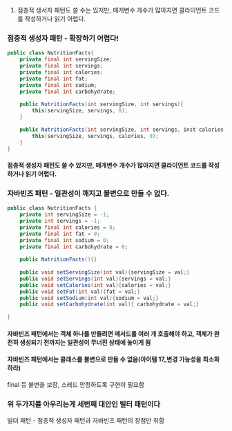 1) 점층적 생서자 패턴도 쓸 수는 있지만, 매개변수 개수가 많아지면 클라이언트 코드를 작성하거나 읽기 어렵다.

### 점층적 생성자 패턴 - 확장하기 어렵다!
```java
public class NutritionFacts{
    private final int servingSize;
    private final int servings;
    private final int calories;
    private final int fat; 
    private final int sodium;
    private final int carbohydrate;
    
    public NutritionFacts(int servingSize, int servings){
        this(servingSize, servings, 0);
    }

    public NutritionFacts(int servingSize, int servings, inst calories){
        this(servingSize, servings, calories, 0);
    }
}
```

#### 점층적 생성자 패턴도 쓸 수 있지만, 매개변수 개수가 많아지면 클라이언트 코드를 작성하거나 읽기 어렵다.

### 자바빈즈 패턴 - 일관성이 깨지고 불변으로 만들 수 없다.
```java
public class NutritionFacts {
    private int servingSize = -1;
    private int servings = -1;
    private final int calories = 0;
    private final int fat = 0;
    private final int sodium = 0;
    private final int carbohydrate = 0;
    
    public NutritionFacts(){}
    
    public void setServingSize(int val){servingSize = val;}
    public void setServings(int val){servings = val;}
    public void setCalories(int val){calories = val;}
    public void setFat(int val){fat = val;}
    public void setSodium(int val){sodium = val;}
    public void setCarbohydrate(int val){ carbohydrate = val;}
    
}
```
#### 자바빈즈 패턴에서는 객체 하나를 만들려면 메서드를 여러 개 호출해야 하고, 객체가 완전히 생성되기 전까지는 일관성이 무너진 상태에 놓이게 됨

#### 자바빈즈 패턴에서는 클래스를 불변으로 만들 수 없음(아이템 17_변경 가능성을 최소화하라)
final 등 불변을 보장, 스레드 안정하도록 구현이 필요함

### 위 두가지를 아우리는게 세번째 대안인 빌터 패턴이다

빌더 패턴 - 점층적 생성자 패턴과 자바빈즈 패턴의 장점만 취함
```java



```

